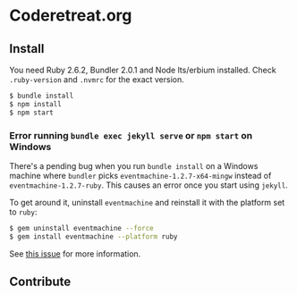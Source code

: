 # Coderetreat.org

## Install

You need Ruby 2.6.2, Bundler 2.0.1 and Node lts/erbium installed. Check `.ruby-version` and `.nvmrc` for the exact version.

```sh
$ bundle install
$ npm install
$ npm start
```

### Error running `bundle exec jekyll serve` or `npm start` on Windows

There's a pending bug when you run `bundle install` on a Windows machine where `bundler` picks `eventmachine-1.2.7-x64-mingw` instead of `eventmachine-1.2.7-ruby`. This causes an error once you start using `jekyll`.

To get around it, uninstall `eventmachine` and reinstall it with the platform set to `ruby`:

```sh
$ gem uninstall eventmachine --force
$ gem install eventmachine --platform ruby
```

See [this issue](https://github.com/eventmachine/eventmachine/issues/820#issuecomment-457387959) for more information.


## Contribute
